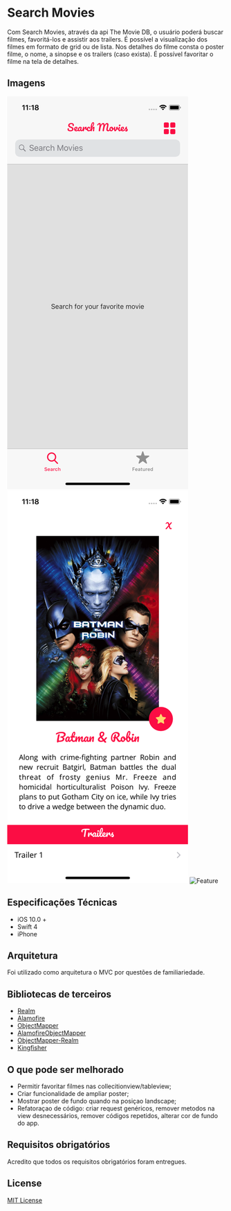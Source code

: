 # Search Movies

Com Search Movies, através da api The Movie DB, o usuário poderá buscar filmes, favoritá-los e assistir aos trailers. É possível a visualização dos filmes em formato de grid ou de lista. Nos detalhes do filme consta o poster filme, o nome, a sinopse e os trailers (caso exista). É possível favoritar o filme na tela de detalhes.

## Imagens
![Search](https://github.com/nmacambira/SearchMovies/blob/master/Images/Search.png)   ![Detail](https://github.com/nmacambira/SearchMovies/blob/master/Images/Detail.png)   ![Feature](https://github.com/nmacambira/SearchMovies/blob/master/Images/Feature.png)

## Especificações Técnicas

- iOS 10.0 +
- Swift 4
- iPhone
 
## Arquitetura

Foi utilizado como arquitetura o MVC por questões de familiariedade.

## Bibliotecas de terceiros

- [Realm](https://realm.io/docs/swift/latest)
- [Alamofire](https://github.com/Alamofire/Alamofire)
- [ObjectMapper](https://github.com/Hearst-DD/ObjectMapper)
- [AlamofireObjectMapper](https://github.com/tristanhimmelman/AlamofireObjectMapper)
- [ObjectMapper-Realm](https://github.com/Jakenberg/ObjectMapper-Realm)
- [Kingfisher](https://github.com/onevcat/Kingfisher)

## O que pode ser melhorado

- Permitir favoritar filmes nas collecitionview/tableview;
- Criar funcionalidade de ampliar poster;
- Mostrar poster de fundo quando na posiçao landscape;
- Refatoraçao de código: criar request genéricos, remover metodos na view desnecessários, remover códigos repetidos, alterar cor de fundo do app.

## Requisitos obrigatórios

Acredito que todos os requisitos obrigatórios foram entregues.

## License

[MIT License](https://github.com/nmacambira/SearchMovies/blob/master/LICENSE)

